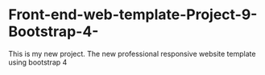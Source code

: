 # Front-end-web-template-Project-9-Bootstrap-4-
This is my new project. The new professional responsive website template using bootstrap 4
